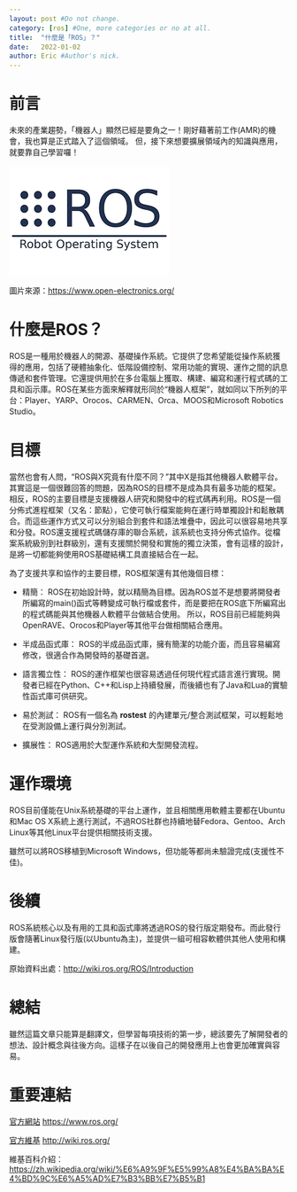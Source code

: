 ```yaml
---
layout: post #Do not change.
category: [ros] #One, more categories or no at all.
title:  "什麼是「ROS」？"
date:   2022-01-02
author: Eric #Author's nick.
---
```


# 前言 #
未來的產業趨勢，「機器人」顯然已經是要角之一！剛好藉著前工作(AMR)的機會，我也算是正式踏入了這個領域。
但，接下來想要擴展領域內的知識與應用，就要靠自己學習囉！

<a href="/assets/img/posts/roslogo.jpg" data-lity class="sx-center">
  <img src="/assets/img/posts/roslogo_thumb.jpg"/>
</a>

圖片來源：https://www.open-electronics.org/

# 什麼是ROS？ #

ROS是一種用於機器人的開源、基礎操作系統。它提供了您希望能從操作系統獲得的應用，包括了硬體抽象化、低階設備控制、常用功能的實現、運作之間的訊息傳遞和套件管理。它還提供用於在多台電腦上獲取、構建、編寫和運行程式碼的工具和函示庫。ROS在某些方面來解釋就形同於“機器人框架”，就如同以下所列的平台：Player、YARP、Orocos、CARMEN、Orca、MOOS和Microsoft Robotics Studio。

# 目標 #

當然也會有人問，“ROS與X究竟有什麼不同？”其中X是指其他機器人軟體平台。其實這是一個很難回答的問題，因為ROS的目標不是成為具有最多功能的框架。相反，ROS的主要目標是支援機器人研究和開發中的程式碼再利用。ROS是一個分佈式進程框架（又名：節點），它使可執行檔案能夠在運行時單獨設計和鬆散耦合。而這些運作方式又可以分別組合到套件和語法堆疊中，因此可以很容易地共享和分發。ROS還支援程式碼儲存庫的聯合系統，該系統也支持分佈式協作。從檔案系統級別到社群級別，還有支援關於開發和實施的獨立決策，會有這樣的設計，是將一切都能夠使用ROS基礎結構工具直接結合在一起。

為了支援共享和協作的主要目標，ROS框架還有其他幾個目標：

- 精簡：
ROS在初始設計時，就以精簡為目標。因為ROS並不是想要將開發者所編寫的main()函式等轉變成可執行檔或套件，而是要把在ROS底下所編寫出的程式碼能與其他機器人軟體平台做結合使用。 所以，ROS目前已經能夠與OpenRAVE、Orocos和Player等其他平台做相關結合應用。

- 半成品函式庫：
ROS的半成品函式庫，擁有簡潔的功能介面，而且容易編寫修改，很適合作為開發時的基礎首選。

- 語言獨立性：
ROS的運作框架也很容易透過任何現代程式語言進行實現。開發者已經在Python、C++和Lisp上持續發展，而後續也有了Java和Lua的實驗性函式庫可供研究。

- 易於測試：
ROS有一個名為 **rostest** 的內建單元/整合測試框架，可以輕鬆地在受測設備上運行與分別測試。

- 擴展性：
ROS適用於大型運作系統和大型開發流程。

# 運作環境 #

ROS目前僅能在Unix系統基礎的平台上運作，並且相關應用軟體主要都在Ubuntu和Mac OS X系統上進行測試，不過ROS社群也持續地替Fedora、Gentoo、Arch Linux等其他Linux平台提供相關技術支援。

雖然可以將ROS移植到Microsoft Windows，但功能等都尚未驗證完成(支援性不佳)。

# 後續 #

ROS系統核心以及有用的工具和函式庫將透過ROS的發行版定期發布。而此發行版會隨著Linux發行版(以Ubuntu為主)，並提供一組可相容軟體供其他人使用和構建。

原始資料出處：http://wiki.ros.org/ROS/Introduction

# 總結 #

雖然這篇文章只能算是翻譯文，但學習每項技術的第一步，總該要先了解開發者的想法、設計概念與往後方向。這樣子在以後自己的開發應用上也會更加確實與容易。

# 重要連結 #
[官方網站](https://www.ros.org/) https://www.ros.org/

[官方維基](http://wiki.ros.org/) http://wiki.ros.org/

維基百科介紹：https://zh.wikipedia.org/wiki/%E6%A9%9F%E5%99%A8%E4%BA%BA%E4%BD%9C%E6%A5%AD%E7%B3%BB%E7%B5%B1
